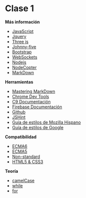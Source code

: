 Clase 1
=================

**Más información**
- [JavaScript](https://www.wikiwand.com/es/JavaScript)
- [Jquery](https://jquery.com/)
- [Three js](http://threejs.org/)
- [Johnny-five](http://johnny-five.io/)
- [Bootstrap](http://getbootstrap.com/)
- [WebSockets](https://w3c.github.io/websockets/)
- [Nodejs](https://nodejs.org/en/)
- [NodeCopter](http://www.nodecopter.com/)
- [MarkDown](https://www.wikiwand.com/es/Markdown)

**Herramientas**
- [Mastering MarkDown](https://guides.github.com/features/mastering-markdown/)
- [Chrome Dev Tools](https://developer.chrome.com/devtools/docs/dom-and-styles)
- [C9 Documentación](https://docs.c9.io/docs/)
- [Firebase Documentación](https://www.firebase.com/docs/)
- [Github](https://github.com/)
- [JSHint](http://jshint.com/)
- [Guía de estilos de Mozilla Hispano](https://mhdev.readthedocs.org/es/latest/js-style.html#js-style)
- [Guía de estilos de Google](http://google-styleguide.googlecode.com/svn/trunk/javascriptguide.xml)

**Compatibilidad**
- [ECMA6](https://kangax.github.io/compat-table/es6/)
- [ECMA5](http://kangax.github.io/compat-table/es5/)
- [Non-standard](http://kangax.github.io/compat-table/non-standard/)
- [HTML5 & CSS3](http://fmbip.com/litmus/)

**Teoría**
- [camelCase](http://www.wikiwand.com/es/CamelCase)
- [while](https://developer.mozilla.org/en-US/docs/Web/JavaScript/Reference/Statements/while)
- [for](https://developer.mozilla.org/en-US/docs/Web/JavaScript/Reference/Statements/for)